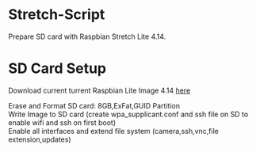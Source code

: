 # Stretch-Script
Prepare SD card with Raspbian Stretch Lite 4.14.
# SD Card Setup
Download current turrent Raspbian Lite Image 4.14 <a href="https://downloads.raspberrypi.org/raspbian_lite_latest.torrent">here</a>

Erase and Format SD card: 8GB,ExFat,GUID Partition <br>
Write Image to SD card (create wpa_supplicant.conf and ssh file on SD to enable wifi and ssh on first boot)<br>
Enable all interfaces and extend file system (camera,ssh,vnc,file extension,updates)<br>
